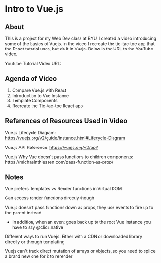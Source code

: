 # Intro to Vue.js

## About
This is a project for my Web Dev class at BYU. I created a video introducing some of the basics of Vuejs. In the video I recreate the tic-tac-toe app that the React tutorial uses, but do it in Vuejs. Below is the URL to the YouTube video. 

Youtube Tutorial Video URL: 

## Agenda of Video
1. Compare Vue.js with React
2. Introduction to Vue Instance
3. Template Components
4. Recreate the Tic-tac-toe React app

## References of Resources Used in Video
Vue.js Lifecycle Diagram: https://vuejs.org/v2/guide/instance.html#Lifecycle-Diagram

Vue.js API Reference: https://vuejs.org/v2/api/

Vue.js Why Vue doesn't pass functions to children components: https://michaelnthiessen.com/pass-function-as-prop/

## Notes
Vue prefers Templates vs Render functions in Virtual DOM

Can access render functions directly though

Vue.js doesn't pass functions down as props, they use events to fire up to the parent instead
- In addition, when an event goes back up to the root Vue instance you have to say @click.native

Different ways to run Vuejs. Either with a CDN or downloaded library directly or through templating

Vuejs can't track direct mutation of arrays or objects, so you need to splice a brand new one for it to rerender